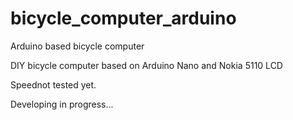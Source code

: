 # bicycle_computer_arduino
Arduino based bicycle computer    

DIY bicycle computer based on Arduino Nano and Nokia 5110 LCD    

Speednot tested yet.


Developing in progress...
